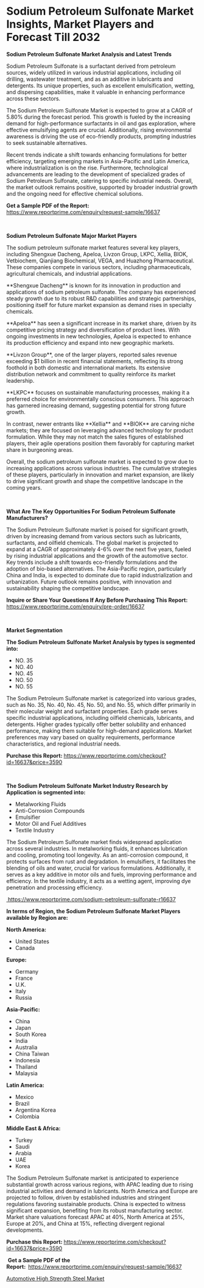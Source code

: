 <p><h1>Sodium Petroleum Sulfonate Market Insights, Market Players and Forecast Till 2032</h1></p><p><strong>Sodium Petroleum Sulfonate Market Analysis and Latest Trends</strong></p>
<p><p>Sodium Petroleum Sulfonate is a surfactant derived from petroleum sources, widely utilized in various industrial applications, including oil drilling, wastewater treatment, and as an additive in lubricants and detergents. Its unique properties, such as excellent emulsification, wetting, and dispersing capabilities, make it valuable in enhancing performance across these sectors.</p><p>The Sodium Petroleum Sulfonate Market is expected to grow at a CAGR of 5.80% during the forecast period. This growth is fueled by the increasing demand for high-performance surfactants in oil and gas exploration, where effective emulsifying agents are crucial. Additionally, rising environmental awareness is driving the use of eco-friendly products, prompting industries to seek sustainable alternatives. </p><p>Recent trends indicate a shift towards enhancing formulations for better efficiency, targeting emerging markets in Asia-Pacific and Latin America, where industrialization is on the rise. Furthermore, technological advancements are leading to the development of specialized grades of Sodium Petroleum Sulfonate, catering to specific industrial needs. Overall, the market outlook remains positive, supported by broader industrial growth and the ongoing need for effective chemical solutions.</p></p>
<p><strong>Get a Sample PDF of the Report:&nbsp;</strong> <a href="https://www.reportprime.com/enquiry/request-sample/16637?utm_campaign=2413&utm_medium=2&utm_source=Github&utm_content=ia&utm_term=18032025&utm_id=sodium-petroleum-sulfonate">https://www.reportprime.com/enquiry/request-sample/16637</a></p>
<p>&nbsp;</p>
<p><strong>Sodium Petroleum Sulfonate Major Market Players</strong></p>
<p><p>The sodium petroleum sulfonate market features several key players, including Shengxue Dacheng, Apeloa, Livzon Group, LKPC, Xellia, BIOK, Vetbiochem, Qianjiang Biochemical, VEGA, and Huazhong Pharmaceutical. These companies compete in various sectors, including pharmaceuticals, agricultural chemicals, and industrial applications.</p><p>**Shengxue Dacheng** is known for its innovation in production and applications of sodium petroleum sulfonate. The company has experienced steady growth due to its robust R&D capabilities and strategic partnerships, positioning itself for future market expansion as demand rises in specialty chemicals.</p><p>**Apeloa** has seen a significant increase in its market share, driven by its competitive pricing strategy and diversification of product lines. With ongoing investments in new technologies, Apeloa is expected to enhance its production efficiency and expand into new geographic markets.</p><p>**Livzon Group**, one of the larger players, reported sales revenue exceeding $1 billion in recent financial statements, reflecting its strong foothold in both domestic and international markets. Its extensive distribution network and commitment to quality reinforce its market leadership.</p><p>**LKPC** focuses on sustainable manufacturing processes, making it a preferred choice for environmentally conscious consumers. This approach has garnered increasing demand, suggesting potential for strong future growth.</p><p>In contrast, newer entrants like **Xellia** and **BIOK** are carving niche markets; they are focused on leveraging advanced technology for product formulation. While they may not match the sales figures of established players, their agile operations position them favorably for capturing market share in burgeoning areas.</p><p>Overall, the sodium petroleum sulfonate market is expected to grow due to increasing applications across various industries. The cumulative strategies of these players, particularly in innovation and market expansion, are likely to drive significant growth and shape the competitive landscape in the coming years.</p></p>
<p>&nbsp;</p>
<p><strong>What Are The Key Opportunities For Sodium Petroleum Sulfonate Manufacturers?</strong></p>
<p><p>The Sodium Petroleum Sulfonate market is poised for significant growth, driven by increasing demand from various sectors such as lubricants, surfactants, and oilfield chemicals. The global market is projected to expand at a CAGR of approximately 4-6% over the next five years, fueled by rising industrial applications and the growth of the automotive sector. Key trends include a shift towards eco-friendly formulations and the adoption of bio-based alternatives. The Asia-Pacific region, particularly China and India, is expected to dominate due to rapid industrialization and urbanization. Future outlook remains positive, with innovation and sustainability shaping the competitive landscape.</p></p>
<p><strong>Inquire or Share Your Questions If Any Before Purchasing This Report:</strong> <a href="https://www.reportprime.com/enquiry/pre-order/16637?utm_campaign=2413&utm_medium=2&utm_source=Github&utm_content=ia&utm_term=18032025&utm_id=sodium-petroleum-sulfonate">https://www.reportprime.com/enquiry/pre-order/16637</a></p>
<p>&nbsp;</p>
<p><strong>Market Segmentation</strong></p>
<p><strong>The Sodium Petroleum Sulfonate Market Analysis by types is segmented into:</strong></p>
<p><ul><li>NO. 35</li><li>NO. 40</li><li>NO. 45</li><li>NO. 50</li><li>NO. 55</li></ul></p>
<p><p>The Sodium Petroleum Sulfonate market is categorized into various grades, such as No. 35, No. 40, No. 45, No. 50, and No. 55, which differ primarily in their molecular weight and surfactant properties. Each grade serves specific industrial applications, including oilfield chemicals, lubricants, and detergents. Higher grades typically offer better solubility and enhanced performance, making them suitable for high-demand applications. Market preferences may vary based on quality requirements, performance characteristics, and regional industrial needs.</p></p>
<p><strong>Purchase this Report:&nbsp;</strong><a href="https://www.reportprime.com/checkout?id=16637&price=3590&utm_campaign=2413&utm_medium=2&utm_source=Github&utm_content=ia&utm_term=18032025&utm_id=sodium-petroleum-sulfonate">https://www.reportprime.com/checkout?id=16637&price=3590</a></p>
<p>&nbsp;</p>
<p><strong>The Sodium Petroleum Sulfonate Market Industry Research by Application is segmented into:</strong></p>
<p><ul><li>Metalworking Fluids</li><li>Anti-Corrosion Compounds</li><li>Emulsifier</li><li>Motor Oil and Fuel Additives</li><li>Textile Industry</li></ul></p>
<p><p>The Sodium Petroleum Sulfonate market finds widespread application across several industries. In metalworking fluids, it enhances lubrication and cooling, promoting tool longevity. As an anti-corrosion compound, it protects surfaces from rust and degradation. In emulsifiers, it facilitates the blending of oils and water, crucial for various formulations. Additionally, it serves as a key additive in motor oils and fuels, improving performance and efficiency. In the textile industry, it acts as a wetting agent, improving dye penetration and processing efficiency.</p></p>
<p><a href="https://www.reportprime.com/sodium-petroleum-sulfonate-r16637?utm_campaign=2413&utm_medium=2&utm_source=Github&utm_content=ia&utm_term=18032025&utm_id=sodium-petroleum-sulfonate">&nbsp;https://www.reportprime.com/sodium-petroleum-sulfonate-r16637</a></p>
<p><strong>In terms of Region, the Sodium Petroleum Sulfonate Market Players available by Region are:</strong></p>
<p>
    <p> <strong> North America: </strong>
        <ul>
            <li>United States</li>
            <li>Canada</li>
        </ul>
        </p> 
    <p> <strong> Europe: </strong>
        <ul>
            <li>Germany</li>
            <li>France</li>
            <li>U.K.</li>
            <li>Italy</li>
            <li>Russia</li>
        </ul>
        </p> 
    <p> <strong> Asia-Pacific: </strong>
        <ul>
            <li>China</li>
            <li>Japan</li>
            <li>South Korea</li>
            <li>India</li>
            <li>Australia</li>
            <li>China Taiwan</li>
            <li>Indonesia</li>
            <li>Thailand</li>
            <li>Malaysia</li>
        </ul>
        </p> 
    <p> <strong> Latin America: </strong>
        <ul>
            <li>Mexico</li>
            <li>Brazil</li>
            <li>Argentina Korea</li>
            <li>Colombia</li>
        </ul>
        </p> 
    <p> <strong> Middle East & Africa: </strong>
        <ul>
            <li>Turkey</li>
            <li>Saudi</li>
            <li>Arabia</li>
            <li>UAE</li>
            <li>Korea</li>
        </ul>
    </p>
    </p>
<p><p>The Sodium Petroleum Sulfonate market is anticipated to experience substantial growth across various regions, with APAC leading due to rising industrial activities and demand in lubricants. North America and Europe are projected to follow, driven by established industries and stringent regulations favoring sustainable products. China is expected to witness significant expansion, benefiting from its robust manufacturing sector. Market share valuations forecast APAC at 40%, North America at 25%, Europe at 20%, and China at 15%, reflecting divergent regional developments.</p></p>
<p><strong>Purchase this Report: </strong><a href="https://www.reportprime.com/checkout?id=16637&price=3590&utm_campaign=2413&utm_medium=2&utm_source=Github&utm_content=ia&utm_term=18032025&utm_id=sodium-petroleum-sulfonate">https://www.reportprime.com/checkout?id=16637&price=3590</a></p>
<p>&nbsp;<strong>Get a Sample PDF of the Report:&nbsp;&nbsp;</strong><a href="https://www.reportprime.com/enquiry/request-sample/16637?utm_campaign=2413&utm_medium=2&utm_source=Github&utm_content=ia&utm_term=18032025&utm_id=sodium-petroleum-sulfonate">https://www.reportprime.com/enquiry/request-sample/16637</a></p>
<p><strong></strong></p>
<p><p><a href="https://github.com/dmitriyvo6rog/Market-Research-Report-List-1/blob/main/automotive-high-strength-steel-market.md?utm_campaign=2413&utm_medium=2&utm_source=Github&utm_content=ia&utm_term=18032025&utm_id=sodium-petroleum-sulfonate">Automotive High Strength Steel Market</a></p></p>